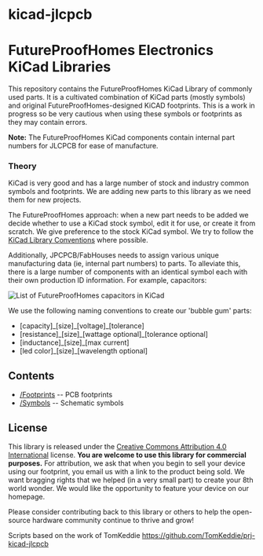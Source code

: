 # kicad-jlcpcb

FutureProofHomes Electronics KiCad Libraries
====================================

This repository contains the FutureProofHomes KiCad Library of commonly used parts. It is a cultivated combination of KiCad parts (mostly symbols) and original FutureProofHomes-designed KiCAD footprints. This is a work in progress so be very cautious when using these symbols or footprints as they may contain errors.

**Note:** The FutureProofHomes KiCad components contain internal part numbers for JLCPCB for ease of manufacture. 

### Theory

KiCad is very good and has a large number of stock and industry common symbols and footprints. We are adding new parts to this library as we need them for new projects.

The FutureProofHomes approach: when a new part needs to be added we decide whether to use a KiCad stock symbol, edit it for use, or create it from scratch. We give preference to the stock KiCad symbol. We try to follow the [KiCad Library Conventions](https://klc.kicad.org/) where possible.

Additionally, JPCPCB/FabHouses needs to assign various unique manufacturing data (ie, internal part numbers) to parts. To alleviate this, there is a large number of components with an identical symbol each with their own production ID information. For example, capacitors:

![List of FutureProofHomes capacitors in KiCad](Capacitor-List.png)

We use the following naming conventions to create our 'bubble gum' parts: 

* [capacity]\_[size]\_[voltage]_[tolerance]
* [resistance]\_[size]\_[wattage optional]_[tolerance optional]
* [inductance]\_[size]\_[max current]
* [led color]\_[size]\_[wavelength optional]

Contents
-------------------

* [/Footprints](https://github.com/FutureProofHomes/KiCad-Libraries/tree/main/Footprints) -- PCB footprints
* [/Symbols](https://github.com/FutureProofHomes/KiCad-Libraries/tree/main/Symbols) -- Schematic symbols

License
-------------------

This library is released under the [Creative Commons Attribution 4.0 International](https://creativecommons.org/licenses/by/4.0/) license. 
**You are welcome to use this library for commercial purposes.**
For attribution, we ask that when you begin to sell your device using our footprint, you email us with a link to the product being sold. 
We want bragging rights that we helped (in a very small part) to create your 8th world wonder. 
We would like the opportunity to feature your device on our homepage.

Please consider contributing back to this library or others to help the open-source hardware community continue to thrive and grow! 

Scripts based on the work of TomKeddie https://github.com/TomKeddie/prj-kicad-jlcpcb
